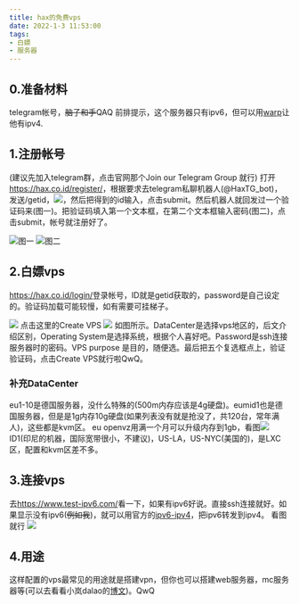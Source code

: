 ```yaml
---
title: hax的免费vps
date: 2022-1-3 11:53:00
tags:
- 白嫖
- 服务器
---
```

## 0.准备材料
telegram帐号，~~脑子和手~~QAQ
前排提示，这个服务器只有ipv6，但可以用[warp](https://blog.misaka.rest/202110/89.html)让他有ipv4.

## 1.注册帐号
(建议先加入telegram群，点击官网那个Join our Telegram Group 就行)
打开<https://hax.co.id/register/>，根据要求去telegram私聊机器人(@HaxTG_bot)，发送/getid，![](https://cdn.jsdelivr.net/gh/JesseJeson/file@master/1641182448000.png)，然后把得到的id输入，点击submit。然后机器人就回发过一个验证码来(图一)。把验证码填入第一个文本框，在第二个文本框输入密码(图二)，点击submit，帐号就注册好了。

![图一](https://cdn.jsdelivr.net/gh/JesseJeson/file@master/1641182821000.png)
![图二](https://cdn.jsdelivr.net/gh/JesseJeson/file@master/1641182839000.png)

## 2.白嫖vps
<https://hax.co.id/login/>登录帐号，ID就是getid获取的，password是自己设定的。验证码加载可能较慢，如有需要可挂梯子。

![](https://cdn.jsdelivr.net/gh/JesseJeson/file@master/1641183050000.png)
点击这里的Create VPS
![](https://cdn.jsdelivr.net/gh/JesseJeson/file@master/1641183267000.png)
如图所示。DataCenter是选择vps地区的，后文介绍区别，Operating System是选择系统，根据个人喜好吧。Password是ssh连接服务器时的密码。VPS  purpose 是目的，随便选。最后把五个复选框点上，验证验证码，点击Create VPS就行啦QwQ。

### 补充DataCenter
eu1-10是德国服务器，没什么特殊的(500m内存应该是4g硬盘)。eumid1也是德国服务器，但是是1g内存10g硬盘(如果列表没有就是抢没了，共120台，常年满人)，这些都是kvm区。
eu openvz用满一个月可以升级内存到1gb，看图![](https://cdn.jsdelivr.net/gh/JesseJeson/file@master/1641183741000.jpg)
ID1(印尼的机器，国际宽带很小，不建议)，US-LA，US-NYC(美国的)，是LXC区，配置和kvm区差不多。

## 3.连接vps
去<https://www.test-ipv6.com/>看一下，如果有ipv6好说。直接ssh连接就好。如果显示没有ipv6(~~例如我~~)，就可以用官方的[ipv6-ipv4](https://hax.co.id/ipv6-to-ipv4/)，把ipv6转发到ipv4。
看图就行
![](https://cdn.jsdelivr.net/gh/JesseJeson/file@master/1641186001000.png)

## 4.用途
这样配置的vps最常见的用途就是搭建vpn，但你也可以搭建web服务器，mc服务器等(可以去看看小岚dalao的[博文](https://blog.ltya.top/richang/330.html))。QwQ